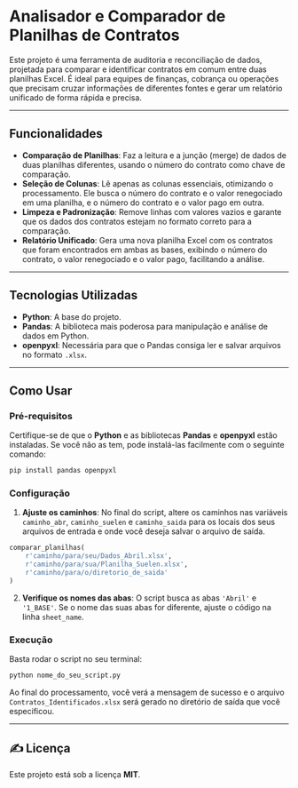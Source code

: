 # Analisador e Comparador de Planilhas de Contratos

Este projeto é uma ferramenta de auditoria e reconciliação de dados, projetada para comparar e identificar contratos em comum entre duas planilhas Excel. É ideal para equipes de finanças, cobrança ou operações que precisam cruzar informações de diferentes fontes e gerar um relatório unificado de forma rápida e precisa.

-----

## Funcionalidades

  * **Comparação de Planilhas**: Faz a leitura e a junção (merge) de dados de duas planilhas diferentes, usando o número do contrato como chave de comparação.
  * **Seleção de Colunas**: Lê apenas as colunas essenciais, otimizando o processamento. Ele busca o número do contrato e o valor renegociado em uma planilha, e o número do contrato e o valor pago em outra.
  * **Limpeza e Padronização**: Remove linhas com valores vazios e garante que os dados dos contratos estejam no formato correto para a comparação.
  * **Relatório Unificado**: Gera uma nova planilha Excel com os contratos que foram encontrados em ambas as bases, exibindo o número do contrato, o valor renegociado e o valor pago, facilitando a análise.

-----

## Tecnologias Utilizadas

  * **Python**: A base do projeto.
  * **Pandas**: A biblioteca mais poderosa para manipulação e análise de dados em Python.
  * **openpyxl**: Necessária para que o Pandas consiga ler e salvar arquivos no formato `.xlsx`.

-----

## Como Usar

### Pré-requisitos

Certifique-se de que o **Python** e as bibliotecas **Pandas** e **openpyxl** estão instaladas. Se você não as tem, pode instalá-las facilmente com o seguinte comando:

```sh
pip install pandas openpyxl
```

### Configuração

1.  **Ajuste os caminhos**: No final do script, altere os caminhos nas variáveis `caminho_abr`, `caminho_suelen` e `caminho_saida` para os locais dos seus arquivos de entrada e onde você deseja salvar o arquivo de saída.

<!-- end list -->

```python
comparar_planilhas(
    r'caminho/para/seu/Dados_Abril.xlsx',
    r'caminho/para/sua/Planilha_Suelen.xlsx',
    r'caminho/para/o/diretorio_de_saida'
)
```

2.  **Verifique os nomes das abas**: O script busca as abas `'Abril'` e `'1_BASE'`. Se o nome das suas abas for diferente, ajuste o código na linha `sheet_name`.

### Execução

Basta rodar o script no seu terminal:

```sh
python nome_do_seu_script.py
```

Ao final do processamento, você verá a mensagem de sucesso e o arquivo `Contratos_Identificados.xlsx` será gerado no diretório de saída que você especificou.

-----

## ✍️ Licença

Este projeto está sob a licença **MIT**.
